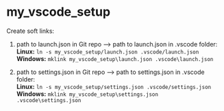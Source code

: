 # my_vscode_setup

Create soft links:
1. path to launch.json in Git repo --> path to launch.json in .vscode folder:  
**Linux:** `ln -s my_vscode_setup/launch.json .vscode/launch.json`  
**Windows:** `mklink my_vscode_setup\launch.json .vscode\launch.json`

1. path to settings.json in Git repo --> path to settings.json in .vscode folder:  
**Linux:** `ln -s my_vscode_setup/settings.json .vscode/settings.json`  
**Windows:** `mklink my_vscode_setup\settings.json .vscode\settings.json`
